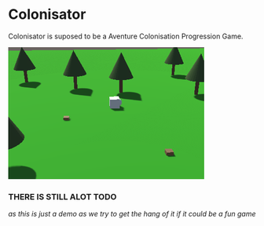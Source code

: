 # Colonisator

Colonisator is suposed to be a Aventure Colonisation Progression Game.

![Image of Pristar4](https://github.com/Pristar4/Images/blob/main/Bild_2021-02-26_214219.png)

### THERE IS STILL ALOT TODO
*as this is just a demo as we try to get the hang of it if it could be a fun game* 



